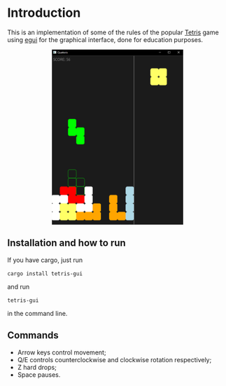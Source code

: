 # Introduction

This is an implementation of some of the rules of the popular [Tetris](https://en.wikipedia.org/wiki/Tetris) game using [egui](https://github.com/emilk/egui) for the graphical interface, done for education purposes.

<img src="quattorix.png" alt="MarineGEO circle logo" style="height: 400px; width:300px; display: block; margin-left: auto; margin-right: auto"/>

## Installation and how to run

If you have cargo, just run

```console
cargo install tetris-gui
```

and run

```
tetris-gui
```

in the command line.

## Commands

- Arrow keys control movement;
- Q/E controls counterclockwise and clockwise rotation respectively;
- Z hard drops;
- Space pauses.
